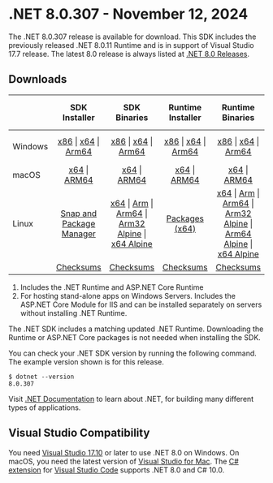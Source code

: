 # .NET 8.0.307 - November 12, 2024

The .NET 8.0.307 release is available for download. This SDK includes the previously released .NET 8.0.11 Runtime and is in support of Visual Studio 17.7 release. The latest 8.0 release is always listed at [.NET 8.0 Releases](../README.md).

## Downloads

|           | SDK Installer                        | SDK Binaries                 | Runtime Installer                                        | Runtime Binaries                                 | ASP.NET Core Runtime           |Windows Desktop Runtime          |
| --------- | :------------------------------------------:     | :----------------------:                 | :---------------------------:                            | :-------------------------:                      | :-----------------:            | :-----------------:            |
| Windows   | [x86][dotnet-sdk-win-x86.exe] \| [x64][dotnet-sdk-win-x64.exe] \| [Arm64][dotnet-sdk-win-arm64.exe] | [x86][dotnet-sdk-win-x86.zip] \| [x64][dotnet-sdk-win-x64.zip] \|  [Arm64][dotnet-sdk-win-arm64.zip] | [x86][dotnet-runtime-win-x86.exe] \| [x64][dotnet-runtime-win-x64.exe] \| [Arm64][dotnet-runtime-win-arm64.exe] | [x86][dotnet-runtime-win-x86.zip] \| [x64][dotnet-runtime-win-x64.zip] \| [Arm64][dotnet-runtime-win-arm64.zip] | [x86][aspnetcore-runtime-win-x86.exe] \| [x64][aspnetcore-runtime-win-x64.exe] \|; [Hosting Bundle][dotnet-hosting-win.exe] | [x86][windowsdesktop-runtime-win-x86.exe] \| [x64][windowsdesktop-runtime-win-x64.exe] \| [Arm64][windowsdesktop-runtime-win-arm64.exe] |
| macOS     | [x64][dotnet-sdk-osx-x64.pkg] \| [ARM64][dotnet-sdk-osx-arm64.pkg] | [x64][dotnet-sdk-osx-x64.tar.gz] \| [ARM64][dotnet-sdk-osx-arm64.tar.gz]  | [x64][dotnet-runtime-osx-x64.pkg] \| [ARM64][dotnet-runtime-osx-arm64.pkg] | [x64][dotnet-runtime-osx-x64.tar.gz] \| [ARM64][dotnet-runtime-osx-arm64.tar.gz]| [x64][aspnetcore-runtime-osx-x64.tar.gz] \| [ARM64][aspnetcore-runtime-osx-arm64.tar.gz] | - |
| Linux     |  [Snap and Package Manager](../install-linux.md)  | [x64][dotnet-sdk-linux-x64.tar.gz] \| [Arm][dotnet-sdk-linux-arm.tar.gz]  \| [Arm64][dotnet-sdk-linux-arm64.tar.gz] \| [Arm32 Alpine][dotnet-sdk-linux-musl-arm.tar.gz]  \| [x64 Alpine][dotnet-sdk-linux-musl-x64.tar.gz] | [Packages (x64)][linux-packages] | [x64][dotnet-runtime-linux-x64.tar.gz] \| [Arm][dotnet-runtime-linux-arm.tar.gz] \| [Arm64][dotnet-runtime-linux-arm64.tar.gz] \| [Arm32 Alpine][dotnet-runtime-linux-musl-arm.tar.gz] \| [Arm64 Alpine][dotnet-runtime-linux-musl-arm64.tar.gz] \| [x64 Alpine][dotnet-runtime-linux-musl-x64.tar.gz]  | [x64][aspnetcore-runtime-linux-x64.tar.gz]  \| [Arm][aspnetcore-runtime-linux-arm.tar.gz] \| [Arm64][aspnetcore-runtime-linux-arm64.tar.gz] \| [x64 Alpine][aspnetcore-runtime-linux-musl-x64.tar.gz] | - |
|  | [Checksums][checksums-sdk]                             | [Checksums][checksums-sdk]                                      | [Checksums][checksums-runtime]                             | [Checksums][checksums-runtime]  | [Checksums][checksums-runtime]  | [Checksums][checksums-runtime] |

1. Includes the .NET Runtime and ASP.NET Core Runtime
2. For hosting stand-alone apps on Windows Servers. Includes the ASP.NET Core Module for IIS and can be installed separately on servers without installing .NET Runtime.

The .NET SDK includes a matching updated .NET Runtime. Downloading the Runtime or ASP.NET Core packages is not needed when installing the SDK.

You can check your .NET SDK version by running the following command. The example version shown is for this release.

```console
$ dotnet --version
8.0.307
```

Visit [.NET Documentation](https://learn.microsoft.com/dotnet/) to learn about .NET, for building many different types of applications.

## Visual Studio Compatibility

You need [Visual Studio 17.10](https://visualstudio.microsoft.com) or later to use .NET 8.0 on Windows. On macOS, you need the latest version of [Visual Studio for Mac](https://visualstudio.microsoft.com/vs/mac/). The [C# extension](https://code.visualstudio.com/docs/languages/dotnet) for [Visual Studio Code](https://code.visualstudio.com/) supports .NET 8.0 and C# 10.0.

[checksums-runtime]: https://builds.dotnet.microsoft.com/dotnet/checksums/8.0.11-sha.txt
[checksums-sdk]: https://builds.dotnet.microsoft.com/dotnet/checksums/8.0.11-sha.txt

[linux-packages]: ../install-linux.md

[//]: # ( Runtime 8.0.11)
[dotnet-runtime-linux-arm.tar.gz]: https://download.visualstudio.microsoft.com/download/pr/b4d8f2f3-a0fd-4d48-b584-cae2c3af5c06/97479f98b5746e515d7d99f72b67c852/dotnet-runtime-8.0.11-linux-arm.tar.gz
[dotnet-runtime-linux-arm64.tar.gz]: https://download.visualstudio.microsoft.com/download/pr/501c5677-1a80-4232-9223-2c1ad336a304/867b5afc628837835a409cf4f465211d/dotnet-runtime-8.0.11-linux-arm64.tar.gz
[dotnet-runtime-linux-musl-arm.tar.gz]: https://download.visualstudio.microsoft.com/download/pr/a7c1c05c-3295-4564-92d2-896f35807f4c/2eda12f650084627e0430a52477a98b9/dotnet-runtime-8.0.11-linux-musl-arm.tar.gz
[dotnet-runtime-linux-musl-arm64.tar.gz]: https://download.visualstudio.microsoft.com/download/pr/103ae393-f13f-4467-a050-cb437a0fc95d/49e6ee2de95017554e161b7048746a29/dotnet-runtime-8.0.11-linux-musl-arm64.tar.gz
[dotnet-runtime-linux-musl-x64.tar.gz]: https://download.visualstudio.microsoft.com/download/pr/38650024-417b-4fe4-b0b3-aff0ad98dee2/a48665c0f7099dd0672e6c277f5e5064/dotnet-runtime-8.0.11-linux-musl-x64.tar.gz
[dotnet-runtime-linux-x64.tar.gz]: https://download.visualstudio.microsoft.com/download/pr/805cdca8-ac43-4d76-8ce8-efd11f1997f2/17aeb8b0cd34c6f8d80217bf6a4ed3cd/dotnet-runtime-8.0.11-linux-x64.tar.gz
[dotnet-runtime-osx-arm64.pkg]: https://download.visualstudio.microsoft.com/download/pr/55eb2a49-2523-402e-b623-7a9017b8bdef/8ccd40a213ec2964af419f9f72263027/dotnet-runtime-8.0.11-osx-arm64.pkg
[dotnet-runtime-osx-arm64.tar.gz]: https://download.visualstudio.microsoft.com/download/pr/e5b4d32a-09a7-4028-accb-3b6c51828282/e4ecc94db4507f16a9916dc3be9b6706/dotnet-runtime-8.0.11-osx-arm64.tar.gz
[dotnet-runtime-osx-x64.pkg]: https://download.visualstudio.microsoft.com/download/pr/3f926dd2-d234-437a-8f6a-ea6d77c3684c/3e836a345b136091713a769b87f34993/dotnet-runtime-8.0.11-osx-x64.pkg
[dotnet-runtime-osx-x64.tar.gz]: https://download.visualstudio.microsoft.com/download/pr/f32ae8ed-e8e3-4d1b-8425-852696e4dbe6/1f67d82ebd50b27574ccc4a06b2500b8/dotnet-runtime-8.0.11-osx-x64.tar.gz
[dotnet-runtime-win-arm64.exe]: https://download.visualstudio.microsoft.com/download/pr/9cf62bb7-02fa-4072-b765-5e04ad089788/3f34dd5659f99172aea7c4cc9dc7a975/dotnet-runtime-8.0.11-win-arm64.exe
[dotnet-runtime-win-arm64.zip]: https://download.visualstudio.microsoft.com/download/pr/3b250d28-7fae-473c-a064-c312c35ca7c8/bc1771d6d4b7dd9dbe6fbb417b9ef1e6/dotnet-runtime-8.0.11-win-arm64.zip
[dotnet-runtime-win-x64.exe]: https://download.visualstudio.microsoft.com/download/pr/53e9e41c-b362-4598-9985-45f989518016/53c5e1919ba2fe23273f2abaff65595b/dotnet-runtime-8.0.11-win-x64.exe
[dotnet-runtime-win-x64.zip]: https://download.visualstudio.microsoft.com/download/pr/92f9abc6-1e19-40cd-82cf-670be98d3533/46e1346503f4b54418bf9d5f861f1d43/dotnet-runtime-8.0.11-win-x64.zip
[dotnet-runtime-win-x86.exe]: https://download.visualstudio.microsoft.com/download/pr/a8d1a489-60d6-4e63-93ee-ab9c44d78b0d/5519f99ff50de6e096bb1d266dd0e667/dotnet-runtime-8.0.11-win-x86.exe
[dotnet-runtime-win-x86.zip]: https://download.visualstudio.microsoft.com/download/pr/34670006-7e69-4750-9012-cf1e15bc83d1/c4c887089dbea784726b26facaae336a/dotnet-runtime-8.0.11-win-x86.zip

[//]: # ( WindowsDesktop 8.0.11)
[windowsdesktop-runtime-win-arm64.exe]: https://download.visualstudio.microsoft.com/download/pr/09955e67-cda6-4e43-8c5b-c1e4a0ae14b1/1b0b2ca50230e92b8a6619fbd8454225/windowsdesktop-runtime-8.0.11-win-arm64.exe
[windowsdesktop-runtime-win-x64.exe]: https://download.visualstudio.microsoft.com/download/pr/27bcdd70-ce64-4049-ba24-2b14f9267729/d4a435e55182ce5424a7204c2cf2b3ea/windowsdesktop-runtime-8.0.11-win-x64.exe
[windowsdesktop-runtime-win-x86.exe]: https://download.visualstudio.microsoft.com/download/pr/6e1f5faf-ee7d-4db0-9111-9e270a458342/4cdcd1af2d6914134308630f048fbdfc/windowsdesktop-runtime-8.0.11-win-x86.exe

[//]: # ( ASP 8.0.11)
[aspnetcore-runtime-linux-arm.tar.gz]: https://download.visualstudio.microsoft.com/download/pr/003f180b-e695-4094-bc3f-ef6473883d43/e861cb56edd58b05b03b5a92cf995f12/aspnetcore-runtime-8.0.11-linux-arm.tar.gz
[aspnetcore-runtime-linux-arm64.tar.gz]: https://download.visualstudio.microsoft.com/download/pr/64a9f696-b039-4a73-b705-288fbf9c2e8f/c36bc24d6d359c019408b4f94ee67b59/aspnetcore-runtime-8.0.11-linux-arm64.tar.gz
[aspnetcore-runtime-linux-musl-x64.tar.gz]: https://download.visualstudio.microsoft.com/download/pr/2c532eff-49e5-4177-9d37-54e1eabc1a6c/7cd1d4612b9bd15ccb555bc2a3ada721/aspnetcore-runtime-8.0.11-linux-musl-x64.tar.gz
[aspnetcore-runtime-linux-x64.tar.gz]: https://download.visualstudio.microsoft.com/download/pr/6f89757c-3dde-4c3a-96a0-b04b1bde2c92/6a3591b360ed0f9d1118b97560b89625/aspnetcore-runtime-8.0.11-linux-x64.tar.gz
[aspnetcore-runtime-osx-arm64.tar.gz]: https://download.visualstudio.microsoft.com/download/pr/67a3d635-a541-43c4-88ce-6f7882908693/5701a1609eb7231e65fc4e415cd9f2b8/aspnetcore-runtime-8.0.11-osx-arm64.tar.gz
[aspnetcore-runtime-osx-x64.tar.gz]: https://download.visualstudio.microsoft.com/download/pr/2e82f0c0-2d31-4fdf-b289-ae4157be0304/c82a8ccd41f2aa7918c7f888df1a40e5/aspnetcore-runtime-8.0.11-osx-x64.tar.gz
[aspnetcore-runtime-win-x64.exe]: https://download.visualstudio.microsoft.com/download/pr/8d6c1aaa-7d58-455a-acec-aab350860582/ab5f7c23dc72516e77065fcaf99ad444/aspnetcore-runtime-8.0.11-win-x64.exe
[aspnetcore-runtime-win-x86.exe]: https://download.visualstudio.microsoft.com/download/pr/ec269a43-5283-4590-bc9c-3d1c6e4fb091/35f22b6cffe627283f55da9c2b7a3408/aspnetcore-runtime-8.0.11-win-x86.exe
[dotnet-hosting-win.exe]: https://download.visualstudio.microsoft.com/download/pr/4956ec5e-8502-4454-8f28-40239428820f/e7181890eed8dfa11cefbf817c4e86b0/dotnet-hosting-8.0.11-win.exe

[//]: # ( SDK 8.0.307)
[dotnet-sdk-linux-arm.tar.gz]: https://download.visualstudio.microsoft.com/download/pr/b2ea74cf-71db-4938-8e67-0a5ba0e8dde2/77b8bcb3f156cba40b28a6bcda7259d7/dotnet-sdk-8.0.307-linux-arm.tar.gz
[dotnet-sdk-linux-arm64.tar.gz]: https://download.visualstudio.microsoft.com/download/pr/78966954-6f88-4240-a857-e88592469928/fa48764c7075b3eae626e5df5b27bcb9/dotnet-sdk-8.0.307-linux-arm64.tar.gz
[dotnet-sdk-linux-musl-arm.tar.gz]: https://download.visualstudio.microsoft.com/download/pr/4cb9611e-2d70-4721-b76f-7e4af40c1ae8/75a00daccd28df34a5cf7f21287c2c29/dotnet-sdk-8.0.307-linux-musl-arm.tar.gz
[dotnet-sdk-linux-musl-x64.tar.gz]: https://download.visualstudio.microsoft.com/download/pr/ef349e2c-79f8-4688-a79a-3236e75b2868/fef58217ba703f880cb5ad02e22976b4/dotnet-sdk-8.0.307-linux-musl-x64.tar.gz
[dotnet-sdk-linux-x64.tar.gz]: https://download.visualstudio.microsoft.com/download/pr/645e379a-4222-48c0-b47d-f85719ff91db/2d46079600e454c634eaeca43a54ab31/dotnet-sdk-8.0.307-linux-x64.tar.gz
[dotnet-sdk-osx-arm64.pkg]: https://download.visualstudio.microsoft.com/download/pr/e6421e96-ac6e-4f65-a455-bdd85f5b0e62/2a6d3ec9f285fe63af5c6a749622e3f2/dotnet-sdk-8.0.307-osx-arm64.pkg
[dotnet-sdk-osx-arm64.tar.gz]: https://download.visualstudio.microsoft.com/download/pr/6a89189f-3449-4e54-ac20-d07af68b772e/ce34a179d9bb8bb0cb01781afd662bf7/dotnet-sdk-8.0.307-osx-arm64.tar.gz
[dotnet-sdk-osx-x64.pkg]: https://download.visualstudio.microsoft.com/download/pr/323aa4bd-f8d4-474d-8ec9-6735785aea2e/de31e1a659901aca701f75a16a233c96/dotnet-sdk-8.0.307-osx-x64.pkg
[dotnet-sdk-osx-x64.tar.gz]: https://download.visualstudio.microsoft.com/download/pr/7dbf9674-4262-4b44-bd3e-12a962f2831a/b25b3c126ad41eda494855168f8104fe/dotnet-sdk-8.0.307-osx-x64.tar.gz
[dotnet-sdk-win-arm64.exe]: https://download.visualstudio.microsoft.com/download/pr/300924ba-cfbf-47d0-9be8-52ea522cfe6a/92c591a24d8acac9f7c94e41712b862e/dotnet-sdk-8.0.307-win-arm64.exe
[dotnet-sdk-win-arm64.zip]: https://download.visualstudio.microsoft.com/download/pr/bc7234f8-0467-4a0d-891e-4850e9aa146e/68c755bdb16b1ed54621e818fbb0ffd4/dotnet-sdk-8.0.307-win-arm64.zip
[dotnet-sdk-win-x64.exe]: https://download.visualstudio.microsoft.com/download/pr/7212fb94-d2c2-4a7d-9fbb-eecb1b9d9c78/f7f31cf72ebb4188a993c1f09d9a0827/dotnet-sdk-8.0.307-win-x64.exe
[dotnet-sdk-win-x64.zip]: https://download.visualstudio.microsoft.com/download/pr/b758963a-d937-4d3b-81fd-f1b68d8b3614/228eba54fe3d6c465b29ab219abda499/dotnet-sdk-8.0.307-win-x64.zip
[dotnet-sdk-win-x86.exe]: https://download.visualstudio.microsoft.com/download/pr/f990a5fe-67f0-4146-855e-61f798b31af4/207cd4b121bcb60ee3c0b1fa53d8cb61/dotnet-sdk-8.0.307-win-x86.exe
[dotnet-sdk-win-x86.zip]: https://download.visualstudio.microsoft.com/download/pr/c163b54f-59c3-4164-a6c0-cb771b1e5351/472e02dda2ecc59d8f6f1c09eaca1556/dotnet-sdk-8.0.307-win-x86.zip
